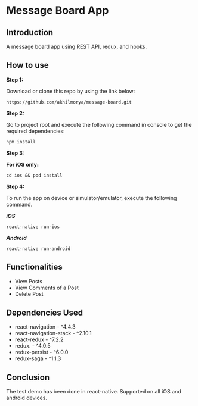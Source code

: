 # Message Board App

## Introduction

A message board app using REST API, redux, and hooks.

## How to use

**Step 1:**

Download or clone this repo by using the link below:

```
https://github.com/akhilmorya/message-board.git
```

**Step 2:**

Go to project root and execute the following command in console to get the required dependencies: 

```
npm install
```

**Step 3:**

**For iOS only:**

```
cd ios && pod install
```

**Step 4:**

To run the app on device or simulator/emulator, execute the following command.

***iOS***
```
react-native run-ios
```
***Android***
```
react-native run-android
```

## Functionalities

* View Posts
* View Comments of a Post
* Delete Post

## Dependencies Used

* react-navigation            - ^4.4.3
* react-navigation-stack      - ^2.10.1
* react-redux                 - ^7.2.2
* redux.                      - ^4.0.5
* redux-persist               - ^6.0.0
* redux-saga                  - ^1.1.3

## Conclusion

The test demo has been done in react-native. Supported on all iOS and android devices.